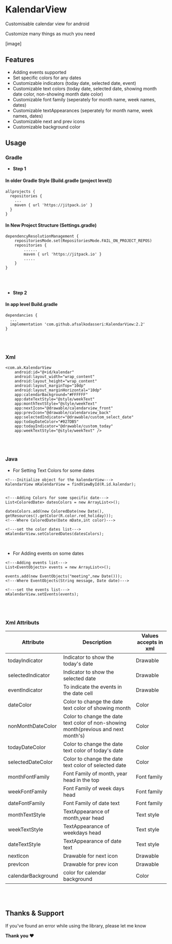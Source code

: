 # KalendarView
Customisable calendar view for android

Customize many things as much you need

[image]

## Features
- Adding events supported
- Set specific colors for any dates
- Customizable indicators (today date, selected date, event)
- Customizable text colors (today date, selected date, showing month date color, non-showing month date color)
- Customizable font family (seperately for month name, week names, dates)
- Customizable textAppearances (seperately for month name, week names, dates)
- Customizable next and prev icons
- Customizable background color

## Usage
### Gradle

- **Step 1**

#### In older Gradle Style (Build.gradle (project level))
```
allprojects {
  repositories {
    ...
    maven { url 'https://jitpack.io' }
  }
}
```

#### In New Project Structure (Settings.gradle)
```
dependencyResolutionManagement {
    repositoriesMode.set(RepositoriesMode.FAIL_ON_PROJECT_REPOS)
    repositories {
        ......
        maven { url 'https://jitpack.io' }
        .....
    }
}
```
<br>
<br>

- **Step 2**

#### In app level Build.gradle
```
dependancies {
  ...
  implementation 'com.github.afsalkodasseri:KalendarView:2.2'
}
```
<br>
<br>

### Xml
```
<com.ak.KalendarView
    android:id="@+id/kalendar"
    android:layout_width="wrap_content"
    android:layout_height="wrap_content"
    android:layout_marginTop="10dp"
    android:layout_marginHorizontal="10dp"
    app:calendarBackground="#FFFFFF"
    app:dateTextStyle="@style/weekText"
    app:monthTextStyle="@style/weekText"
    app:nextIcon="@drawable/calendarview_front"
    app:prevIcon="@drawable/calendarview_back"
    app:selectedIndicator="@drawable/custom_select_date"
    app:todayDateColor="#027DB5"
    app:todayIndicator="@drawable/custom_today"
    app:weekTextStyle="@style/weekText" />
```

<br>
<br>

### Java

- For Setting Text Colors for some dates

```
<!---Initialize object for the kalendarView--->
KalendarView mKalendarView = findViewById(R.id.kalendar);


<!---Adding Colors for some specific date--->
List<ColoredDate> datesColors = new ArrayList<>();

datesColors.add(new ColoredDate(new Date(), getResources().getColor(R.color.red_holiday)));    
<!---Where ColoredDate(Date mDate,int color)--->

<!---set the color dates list--->
mKalendarView.setColoredDates(datesColors);
```
<br>

- For Adding events on some dates

```
<!---Adding events list--->
List<EventObjects> events = new ArrayList<>();

events.add(new EventObjects("meeting",new Date()));
<!---Where EventObjects(String message, Date date)--->

<!---set the events list--->
mKalendarView.setEvents(events);
```

<br>
<br>

### Xml Attributs

| Attribute  | Description |  Values accepts in xml  |
| ------------- | ------------- | ------------------ |
| todayIndicator | Indicator to show the today's date  |      Drawable   |
| selectedIndicator  | Indicator to show the selected date  |     Drawable    |
| eventIndicator | To indicate the events in the date cell | Drawable |
| dateColor | Color to change the date text color of showing month | Color |
| nonMonthDateColor | Color to change the date text color of non-showing month(previous and next month's) | Color |
| todayDateColor | Color to change the date text color of today's date | Color |
| selectedDateColor | Color to change the date text color of selected date | Color| 
| monthFontFamily | Font Family of month, year head in the top | Font family |
| weekFontFamily |Font Family of week days head | Font family |
| dateFontFamily | Font Family of date text | Font family |
| monthTextStyle | TextAppearance of month,year head | Text style |
| weekTextStyle | TextAppearance of weekdays head | Text style |
| dateTextStyle | TextAppearance of date text | Text style |
| nextIcon | Drawable for next icon | Drawable |
| prevIcon | Drawable for prev icon | Drawable |
| calendarBackground | color for calendar background | Color |

<br>
<br>

## Thanks & Support
If you've found an error while using the library, please let me know
<br>


**Thank you :heart:**

<br>
<br>

